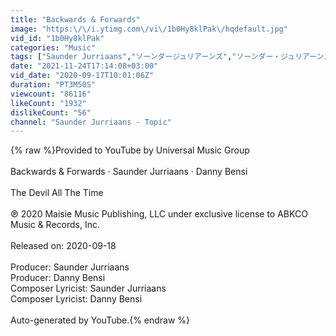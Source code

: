 ```yaml
---
title: "Backwards & Forwards"
image: "https:\/\/i.ytimg.com\/vi\/1b0Hy8klPak\/hqdefault.jpg"
vid_id: "1b0Hy8klPak"
categories: "Music"
tags: ["Saunder Jurriaans","ソーンダージュリアーンズ","ソーンダー・ジュリアーンズ"]
date: "2021-11-24T17:14:08+03:00"
vid_date: "2020-09-17T10:01:06Z"
duration: "PT3M50S"
viewcount: "86116"
likeCount: "1932"
dislikeCount: "56"
channel: "Saunder Jurriaans - Topic"
---
```

{% raw %}Provided to YouTube by Universal Music Group<br /><br />Backwards &amp; Forwards · Saunder Jurriaans · Danny Bensi<br /><br />The Devil All The Time<br /><br />℗ 2020 Maisie Music Publishing, LLC under exclusive license to ABKCO Music &amp; Records, Inc.<br /><br />Released on: 2020-09-18<br /><br />Producer: Saunder Jurriaans<br />Producer: Danny Bensi<br />Composer  Lyricist: Saunder Jurriaans<br />Composer  Lyricist: Danny Bensi<br /><br />Auto-generated by YouTube.{% endraw %}
